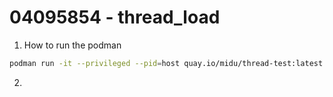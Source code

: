 # 04095854 - thread_load  


1. How to run the podman
```bash
podman run -it --privileged --pid=host quay.io/midu/thread-test:latest
```

2. 


